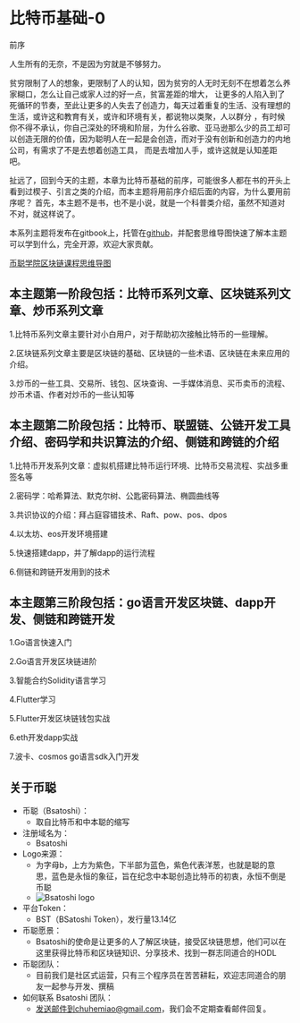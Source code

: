 # 比特币基础-0

前序

人生所有的无奈，不是因为穷就是不够努力。

贫穷限制了人的想象，更限制了人的认知，因为贫穷的人无时无刻不在想着怎么养家糊口，怎么让自己或家人过的好一点，贫富差距的增大， 让更多的人陷入到了死循环的节奏，至此让更多的人失去了创造力，每天过着重复的生活、没有理想的生活，或许这和教育有关，或许和环境有关，都说物以类聚，人以群分 ，有时候你不得不承认，你自己深处的环境和阶层，为什么谷歌、亚马逊那么少的员工却可以创造无限的价值，因为聪明人在一起是会创造，而对于没有创新和创造力的内地公司，有需求了不是去想着创造工具， 而是去增加人手，或许这就是认知差距吧。

扯远了，回到今天的主题，本章为比特币基础的前序，可能很多人都在书的开头上看到过楔子、引言之类的介绍，而本主题将用前序介绍后面的内容，为什么要用前序呢？ 首先，本主题不是书，也不是小说，就是一个科普类介绍，虽然不知道对不对，就这样说了。

本系列主题将发布在gitbook上，托管在[github](https://github.com/chuhemiao/wiki.bsatoshi.blockchain)，并配套思维导图快速了解本主题可以学到什么，完全开源，欢迎大家贡献。

[币聪学院区块链课程思维导图](bitcoin_0.md)

## 本主题第一阶段包括：比特币系列文章、区块链系列文章、炒币系列文章

1.比特币系列文章主要针对小白用户，对于帮助初次接触比特币的一些理解。

2.区块链系列文章主要是区块链的基础、区块链的一些术语、区块链在未来应用的介绍。

3.炒币的一些工具、交易所、钱包、区块查询、一手媒体消息、买币卖币的流程、炒币术语、作者对炒币的一些认知等

## 本主题第二阶段包括：比特币、联盟链、公链开发工具介绍、密码学和共识算法的介绍、侧链和跨链的介绍

1.比特币开发系列文章：虚拟机搭建比特币运行环境、比特币交易流程、实战多重签名等

2.密码学：哈希算法、默克尔树、公匙密码算法、椭圆曲线等

3.共识协议的介绍：拜占庭容错技术、Raft、pow、pos、dpos

4.以太坊、eos开发环境搭建

5.快速搭建dapp，并了解dapp的运行流程

6.侧链和跨链开发用到的技术

## 本主题第三阶段包括：go语言开发区块链、dapp开发、侧链和跨链开发

1.Go语言快速入门

2.Go语言开发区块链进阶

3.智能合约Solidity语言学习

4.Flutter学习

5.Flutter开发区块链钱包实战

6.eth开发dapp实战

7.波卡、cosmos go语言sdk入门开发

## 关于币聪

* 币聪（Bsatoshi）：
  * 取自比特币和中本聪的缩写
* 注册域名为：
  * Bsatoshi
* Logo来源：
  * 为字母b，上方为紫色，下半部为蓝色，紫色代表洋葱，也就是聪的意思，蓝色是永恒的象征，旨在纪念中本聪创造比特币的初衷，永恒不倒是币聪
  * ![Bsatoshi logo](https://cdn.bsatoshi.com/2019/06/29/bsatoshi-icon.png)
* 平台Token：
  * BST（BSatoshi Token），发行量13.14亿
* 币聪愿景：
  * Bsatoshi的使命是让更多的人了解区块链，接受区块链思想，他们可以在这里获得比特币和区块链知识、分享技术、找到一群志同道合的HODL
* 币聪团队：
  * 目前我们是社区式运营，只有三个程序员在苦苦耕耘，欢迎志同道合的朋友一起参与开发、撰稿
* 如何联系 Bsatoshi 团队：
  * 发送邮件到chuhemiao@gmail.com，我们会不定期查看邮件回复。


